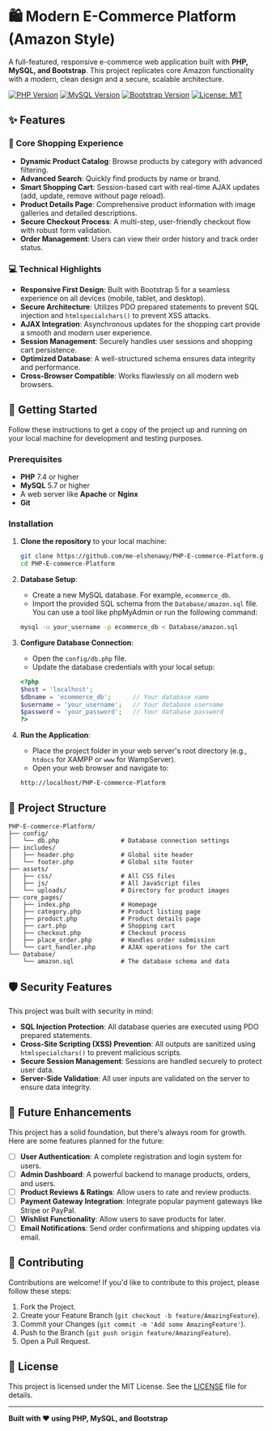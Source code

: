 # 🛍️ Modern E-Commerce Platform (Amazon Style)

A full-featured, responsive e-commerce web application built with **PHP, MySQL, and Bootstrap**. This project replicates core Amazon functionality with a modern, clean design and a secure, scalable architecture.

[![PHP Version](https://img.shields.io/badge/PHP-7.4%2B-blue.svg)](https://php.net)
[![MySQL Version](https://img.shields.io/badge/MySQL-5.7%2B-orange.svg)](https://www.mysql.com/)
[![Bootstrap Version](https://img.shields.io/badge/Bootstrap-5-purple.svg)](https://getbootstrap.com/)
[![License: MIT](https://img.shields.io/badge/License-MIT-yellow.svg)](https://opensource.org/licenses/MIT)

## ✨ Features

### 🛒 Core Shopping Experience
- **Dynamic Product Catalog**: Browse products by category with advanced filtering.
- **Advanced Search**: Quickly find products by name or brand.
- **Smart Shopping Cart**: Session-based cart with real-time AJAX updates (add, update, remove without page reload).
- **Product Details Page**: Comprehensive product information with image galleries and detailed descriptions.
- **Secure Checkout Process**: A multi-step, user-friendly checkout flow with robust form validation.
- **Order Management**: Users can view their order history and track order status.

### 💻 Technical Highlights
- **Responsive First Design**: Built with Bootstrap 5 for a seamless experience on all devices (mobile, tablet, and desktop).
- **Secure Architecture**: Utilizes PDO prepared statements to prevent SQL injection and `htmlspecialchars()` to prevent XSS attacks.
- **AJAX Integration**: Asynchronous updates for the shopping cart provide a smooth and modern user experience.
- **Session Management**: Securely handles user sessions and shopping cart persistence.
- **Optimized Database**: A well-structured schema ensures data integrity and performance.
- **Cross-Browser Compatible**: Works flawlessly on all modern web browsers.

## 🚀 Getting Started

Follow these instructions to get a copy of the project up and running on your local machine for development and testing purposes.

### Prerequisites

- **PHP** 7.4 or higher
- **MySQL** 5.7 or higher
- A web server like **Apache** or **Nginx**
- **Git**

### Installation

1.  **Clone the repository** to your local machine:
    ```bash
    git clone https://github.com/me-elshenawy/PHP-E-commerce-Platform.git
    cd PHP-E-commerce-Platform
    ```

2.  **Database Setup**:
    *   Create a new MySQL database. For example, `ecommerce_db`.
    *   Import the provided SQL schema from the `Database/amazon.sql` file. You can use a tool like phpMyAdmin or run the following command:
    ```bash
    mysql -u your_username -p ecommerce_db < Database/amazon.sql
    ```

3.  **Configure Database Connection**:
    *   Open the `config/db.php` file.
    *   Update the database credentials with your local setup:
    ```php
    <?php
    $host = 'localhost';
    $dbname = 'ecommerce_db';      // Your database name
    $username = 'your_username';   // Your database username
    $password = 'your_password';   // Your database password
    ?>
    ```

4.  **Run the Application**:
    *   Place the project folder in your web server's root directory (e.g., `htdocs` for XAMPP or `www` for WampServer).
    *   Open your web browser and navigate to:
    ```
    http://localhost/PHP-E-commerce-Platform
    ```

## 📁 Project Structure

```
PHP-E-commerce-Platform/
├── config/
│   └── db.php                 # Database connection settings
├── includes/
│   ├── header.php             # Global site header
│   └── footer.php             # Global site footer
├── assets/
│   ├── css/                   # All CSS files
│   ├── js/                    # All JavaScript files
│   └── uploads/               # Directory for product images
├── core_pages/
│   ├── index.php              # Homepage
│   ├── category.php           # Product listing page
│   ├── product.php            # Product details page
│   ├── cart.php               # Shopping cart
│   ├── checkout.php           # Checkout process
│   ├── place_order.php        # Handles order submission
│   └── cart_handler.php       # AJAX operations for the cart
└── Database/
    └── amazon.sql             # The database schema and data
```

## 🛡️ Security Features

This project was built with security in mind:
- **SQL Injection Protection**: All database queries are executed using PDO prepared statements.
- **Cross-Site Scripting (XSS) Prevention**: All outputs are sanitized using `htmlspecialchars()` to prevent malicious scripts.
- **Secure Session Management**: Sessions are handled securely to protect user data.
- **Server-Side Validation**: All user inputs are validated on the server to ensure data integrity.

## 🔮 Future Enhancements

This project has a solid foundation, but there's always room for growth. Here are some features planned for the future:

- [ ] **User Authentication**: A complete registration and login system for users.
- [ ] **Admin Dashboard**: A powerful backend to manage products, orders, and users.
- [ ] **Product Reviews & Ratings**: Allow users to rate and review products.
- [ ] **Payment Gateway Integration**: Integrate popular payment gateways like Stripe or PayPal.
- [ ] **Wishlist Functionality**: Allow users to save products for later.
- [ ] **Email Notifications**: Send order confirmations and shipping updates via email.

## 🤝 Contributing

Contributions are welcome! If you'd like to contribute to this project, please follow these steps:

1.  Fork the Project.
2.  Create your Feature Branch (`git checkout -b feature/AmazingFeature`).
3.  Commit your Changes (`git commit -m 'Add some AmazingFeature'`).
4.  Push to the Branch (`git push origin feature/AmazingFeature`).
5.  Open a Pull Request.

## 📄 License

This project is licensed under the MIT License. See the [LICENSE](LICENSE.md) file for details.

---

**Built with ❤️ using PHP, MySQL, and Bootstrap**
